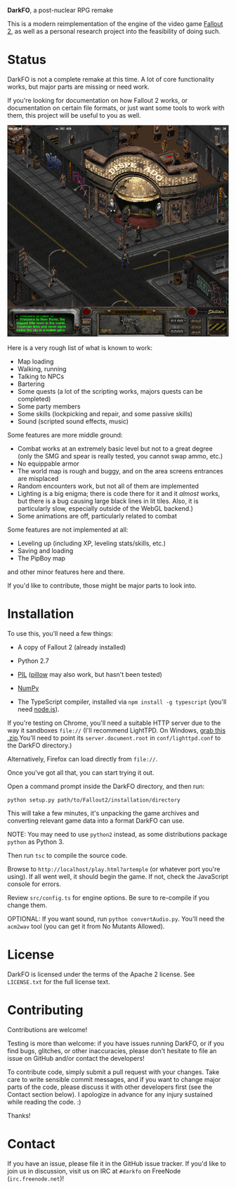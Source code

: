 **DarkFO**, a post-nuclear RPG remake

This is a modern reimplementation of the engine of the video game [Fallout 2](http://en.wikipedia.org/wiki/Fallout_2), as well as a personal research project into the feasibility of doing such.

Status
======

DarkFO is not a complete remake at this time.
A lot of core functionality works, but major parts are missing or need work.

If you're looking for documentation on how Fallout 2 works, or documentation on certain file formats, or
just want some tools to work with them, this project will be useful to you as well.

<img src="screenshot.png" width="640" height="480">

Here is a very rough list of what is known to work:

- Map loading
- Walking, running
- Talking to NPCs
- Bartering
- Some quests (a lot of the scripting works, majors quests can be completed)
- Some party members
- Some skills (lockpicking and repair, and some passive skills)
- Sound (scripted sound effects, music)

Some features are more middle ground:

- Combat works at an extremely basic level but not to a great degree (only the SMG and spear is really tested, you cannot swap ammo, etc.)
- No equippable armor
- The world map is rough and buggy, and on the area screens entrances are misplaced
- Random encounters work, but not all of them are implemented
- Lighting is a big enigma; there is code there for it and it *almost* works, but there is a bug causing large black lines in lit tiles. Also, it is particularly slow, especially outside of the WebGL backend.)
- Some animations are off, particularly related to combat

Some features are not implemented at all:

- Leveling up (including XP, leveling stats/skills, etc.)
- Saving and loading
- The PipBoy map

and other minor features here and there.

If you'd like to contribute, those might be major parts to look into.

Installation
============

To use this, you'll need a few things:

- A copy of Fallout 2 (already installed)

- Python 2.7

- [PIL](http://www.pythonware.com/products/pil/) ([pillow](https://python-pillow.github.io/) may also work, but hasn't been tested)

- [NumPy](http://www.numpy.org/)

- The TypeScript compiler, installed via `npm install -g typescript` (you'll need [node.js](https://nodejs.org/en/)).

If you're testing on Chrome, you'll need a suitable HTTP server due to the way it sandboxes `file://` (I'll recommend LightTPD. On Windows, [grab this .zip](http://en.wlmp-project.net/downloads.php?cat=lighty).You'll need to point its `server.document.root` in `conf/lighttpd.conf` to the DarkFO directory.)

Alternatively, Firefox can load directly from `file://`.

Once you've got all that, you can start trying it out.

Open a command prompt inside the DarkFO directory, and then run:

    python setup.py path/to/Fallout2/installation/directory

This will take a few minutes, it's unpacking the game archives and converting relevant game data into a format DarkFO can use.

NOTE: You may need to use `python2` instead, as some distributions package `python` as Python 3.

Then run `tsc` to compile the source code.

Browse to `http://localhost/play.html?artemple` (or whatever port you're using). If all went well, it should begin the game. If not, check the JavaScript console for errors.

Review `src/config.ts` for engine options. Be sure to re-compile if you change them.

OPTIONAL: If you want sound, run `python convertAudio.py`. You'll need the `acm2wav` tool (you can get it from No Mutants Allowed).

License
=======

DarkFO is licensed under the terms of the Apache 2 license. See `LICENSE.txt` for the full license text.

Contributing
============

Contributions are welcome!

Testing is more than welcome: if you have issues running DarkFO, or if you find bugs, glitches, or other inaccuracies, please don't hesitate to file an issue on GitHub and/or contact the developers!

To contribute code, simply submit a pull request with your changes. Take care to write sensible commit messages, and if you want to change major parts of the code, please discuss it with other developers first (see the Contact section below).
I apologize in advance for any injury sustained while reading the code. :)
 

Thanks!

Contact
=======

If you have an issue, please file it in the GitHub issue tracker.
If you'd like to join us in discussion, visit us on IRC at `#darkfo` on FreeNode (`irc.freenode.net`)!